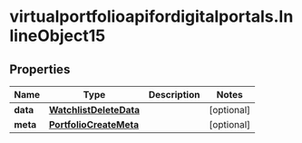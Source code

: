 # virtualportfolioapifordigitalportals.InlineObject15

## Properties

Name | Type | Description | Notes
------------ | ------------- | ------------- | -------------
**data** | [**WatchlistDeleteData**](WatchlistDeleteData.md) |  | [optional] 
**meta** | [**PortfolioCreateMeta**](PortfolioCreateMeta.md) |  | [optional] 



